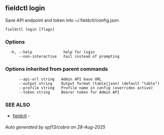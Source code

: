 ## fieldctl login

Save API endpoint and token into ~/.fieldctl/config.json

```
fieldctl login [flags]
```

### Options

```
  -h, --help              help for login
      --non-interactive   Fail instead of prompting
```

### Options inherited from parent commands

```
      --api-url string   Admin API base URL
      --output string    Output format (table|json) (default "table")
      --profile string   Profile name in config (overrides active)
      --token string     Bearer token for Admin API
```

### SEE ALSO

* [fieldctl](fieldctl.md)	 - 

###### Auto generated by spf13/cobra on 28-Aug-2025
